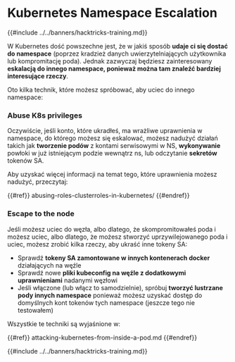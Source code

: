 # Kubernetes Namespace Escalation

{{#include ../../banners/hacktricks-training.md}}

W Kubernetes dość powszechne jest, że w jakiś sposób **udaje ci się dostać do namespace** (poprzez kradzież danych uwierzytelniających użytkownika lub kompromitację poda). Jednak zazwyczaj będziesz zainteresowany **eskalacją do innego namespace, ponieważ można tam znaleźć bardziej interesujące rzeczy**.

Oto kilka technik, które możesz spróbować, aby uciec do innego namespace:

### Abuse K8s privileges

Oczywiście, jeśli konto, które ukradłeś, ma wrażliwe uprawnienia w namespace, do którego możesz się eskalować, możesz nadużyć działań takich jak **tworzenie podów** z kontami serwisowymi w NS, **wykonywanie** powłoki w już istniejącym podzie wewnątrz ns, lub odczytanie **sekretów** tokenów SA.

Aby uzyskać więcej informacji na temat tego, które uprawnienia możesz nadużyć, przeczytaj:

{{#ref}}
abusing-roles-clusterroles-in-kubernetes/
{{#endref}}

### Escape to the node

Jeśli możesz uciec do węzła, albo dlatego, że skompromitowałeś poda i możesz uciec, albo dlatego, że możesz stworzyć uprzywilejowanego poda i uciec, możesz zrobić kilka rzeczy, aby ukraść inne tokeny SA:

- Sprawdź **tokeny SA zamontowane w innych kontenerach docker** działających na węźle
- Sprawdź nowe **pliki kubeconfig na węźle z dodatkowymi uprawnieniami** nadanymi węzłowi
- Jeśli włączone (lub włącz to samodzielnie), spróbuj **tworzyć lustrzane pody innych namespace** ponieważ możesz uzyskać dostęp do domyślnych kont tokenów tych namespace (jeszcze tego nie testowałem)

Wszystkie te techniki są wyjaśnione w:

{{#ref}}
attacking-kubernetes-from-inside-a-pod.md
{{#endref}}

{{#include ../../banners/hacktricks-training.md}}
